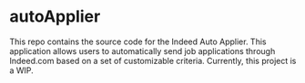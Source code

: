 # autoApplier
This repo contains the source code for the Indeed Auto Applier. This application allows users to automatically send job applications through Indeed.com based on a set of customizable criteria. Currently, this project is a WIP.
